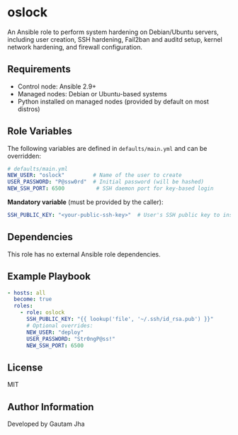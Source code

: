 oslock
=======

An Ansible role to perform system hardening on Debian/Ubuntu servers, including user creation, SSH hardening, Fail2ban and auditd setup, kernel network hardening, and firewall configuration.

Requirements
------------

- Control node: Ansible 2.9+
- Managed nodes: Debian or Ubuntu-based systems
- Python installed on managed nodes (provided by default on most distros)

Role Variables
--------------

The following variables are defined in `defaults/main.yml` and can be overridden:

```yaml
# defaults/main.yml
NEW_USER: "oslock"         # Name of the user to create
USER_PASSWORD: "P@ssw0rd"  # Initial password (will be hashed)
NEW_SSH_PORT: 6500          # SSH daemon port for key-based login
```

**Mandatory variable** (must be provided by the caller):

```yaml
SSH_PUBLIC_KEY: "<your-public-ssh-key>"  # User's SSH public key to install
```

Dependencies
------------

This role has no external Ansible role dependencies.

Example Playbook
----------------

```yaml
- hosts: all
  become: true
  roles:
    - role: oslock
      SSH_PUBLIC_KEY: "{{ lookup('file', '~/.ssh/id_rsa.pub') }}"
      # Optional overrides:
      NEW_USER: "deploy"
      USER_PASSWORD: "Str0ngP@ss!"
      NEW_SSH_PORT: 6500
```

License
-------

MIT

Author Information
------------------

Developed by Gautam Jha

